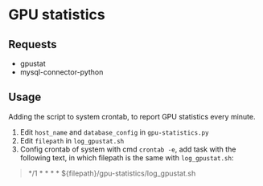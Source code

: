 # GPU statistics
## Requests
- gpustat
- mysql-connector-python

## Usage
Adding the script to system crontab, to report GPU statistics every minute.

1. Edit `host_name` and `database_config` in `gpu-statistics.py`
2. Edit `filepath` in `log_gpustat.sh`
3. Config crontab of system with cmd `crontab -e`, add task with the following text, in which filepath is the same with `log_gpustat.sh`:
> */1 * * * * ${filepath}/gpu-statistics/log_gpustat.sh



